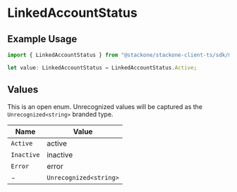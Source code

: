 # LinkedAccountStatus

## Example Usage

```typescript
import { LinkedAccountStatus } from "@stackone/stackone-client-ts/sdk/models/shared";

let value: LinkedAccountStatus = LinkedAccountStatus.Active;
```

## Values

This is an open enum. Unrecognized values will be captured as the `Unrecognized<string>` branded type.

| Name                   | Value                  |
| ---------------------- | ---------------------- |
| `Active`               | active                 |
| `Inactive`             | inactive               |
| `Error`                | error                  |
| -                      | `Unrecognized<string>` |